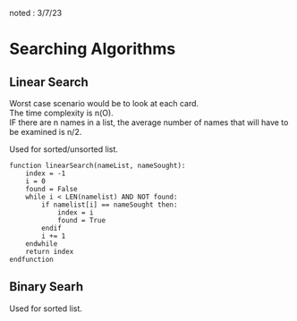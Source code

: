 noted : 3/7/23

# Searching Algorithms

## Linear Search

Worst case scenario would be to look at each card.  
The time complexity is n(O).  
IF there are n names in a list, the average number of names that will have to be examined is n/2.

Used for sorted/unsorted list.

```
function linearSearch(nameList, nameSought):
    index = -1
    i = 0
    found = False
    while i < LEN(namelist) AND NOT found:
        if namelist[i] == nameSought then:
            index = i
            found = True
        endif
        i += 1
    endwhile
    return index
endfunction
```

## Binary Searh

Used for sorted list.